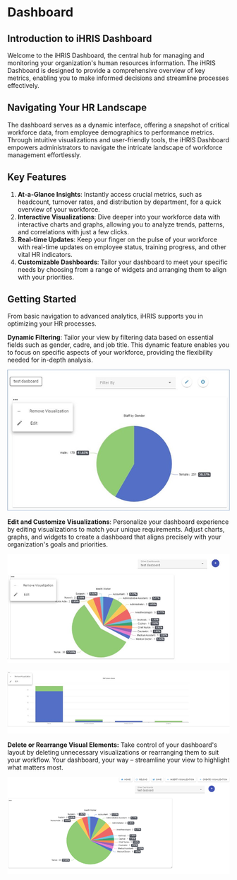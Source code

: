 # Dashboard
## Introduction to iHRIS Dashboard
Welcome to the iHRIS Dashboard, the central hub for managing and monitoring your organization's human resources information. The iHRIS Dashboard is designed to provide a comprehensive overview of key metrics, enabling you to make informed decisions and streamline processes effectively.

## Navigating Your HR Landscape

The dashboard serves as a dynamic interface, offering a snapshot of critical workforce data, from employee demographics to performance metrics. Through intuitive visualizations and user-friendly tools, the iHRIS Dashboard empowers administrators to navigate the intricate landscape of workforce management effortlessly.

## Key Features

1.	**At-a-Glance Insights**: Instantly access crucial metrics, such as headcount, turnover rates, and distribution by department, for a quick overview of your workforce.
2.	**Interactive Visualizations**: Dive deeper into your workforce data with interactive charts and graphs, allowing you to analyze trends, patterns, and correlations with just a few clicks.
3.	**Real-time Updates**: Keep your finger on the pulse of your workforce with real-time updates on employee status, training progress, and other vital HR indicators.
4.	**Customizable Dashboards**: Tailor your dashboard to meet your specific needs by choosing from a range of widgets and arranging them to align with your priorities.

## Getting Started

From basic navigation to advanced analytics, iHRIS supports you in optimizing your HR processes.

**Dynamic Filtering**: Tailor your view by filtering data based on essential fields such as gender, cadre, and job title. This dynamic feature enables you to focus on specific aspects of your workforce, providing the flexibility needed for in-depth analysis.

![Alt text](../img/sample_dash.JPG 'Sample Dashboard')


**Edit and Customize Visualizations**: Personalize your dashboard experience by editing visualizations to match your unique requirements. Adjust charts, graphs, and widgets to create a dashboard that aligns precisely with your organization's goals and priorities.

![Alt text](../img/sample_dash1.JPG 'Sample Dashboard')



![Alt text](../img/sample_dash3.jpg 'Sample Dashboard')




**Delete or Rearrange Visual Elements:** Take control of your dashboard's layout by deleting unnecessary visualizations or rearranging them to suit your workflow. Your dashboard, your way – streamline your view to highlight what matters most.

![Alt text](../img/sample_dash5.png 'Sample Dashboard')